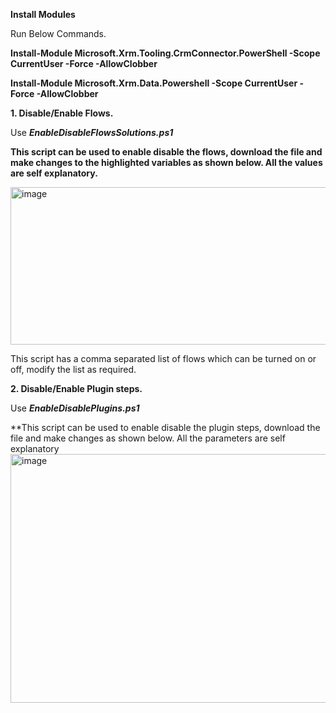 **Install Modules**

Run Below Commands.

**Install-Module Microsoft.Xrm.Tooling.CrmConnector.PowerShell -Scope CurrentUser -Force -AllowClobber**

**Install-Module Microsoft.Xrm.Data.Powershell -Scope CurrentUser -Force -AllowClobber**

**1. Disable/Enable Flows.**

Use **_EnableDisableFlowsSolutions.ps1_**

**This script can be used to enable disable the flows, download the file and make changes to the highlighted variables as shown below. All the values are self explanatory.**

<img width="762" height="252" alt="image" src="https://github.com/user-attachments/assets/05e3a155-67d2-4d76-b20b-58396c49b6c4" />



This script has a comma separated list of flows which can be turned on or off, modify the list as required.

**2. Disable/Enable Plugin steps.**

Use **_EnableDisablePlugins.ps1_**

**This script can be used to enable disable the plugin steps, download the file and make changes as shown below. All the parameters are self explanatory
<img width="856" height="398" alt="image" src="https://github.com/user-attachments/assets/c02233c1-2992-4c3f-b071-1cf753ff7ec6" />




